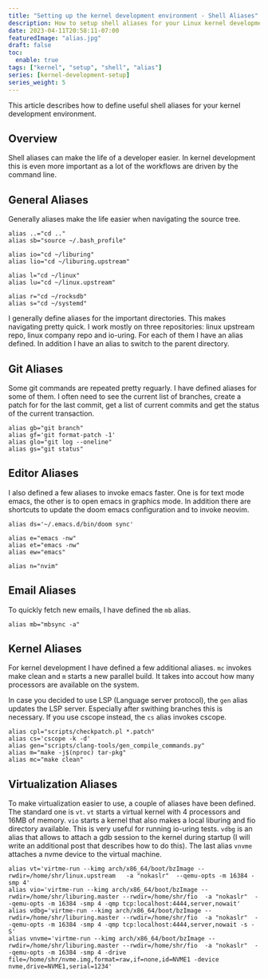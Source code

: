 ```yaml
---
title: "Setting up the kernel development environment - Shell Aliases"
description: How to setup shell aliases for your Linux kernel development environment
date: 2023-04-11T20:58:11-07:00
featuredImage: "alias.jpg"
draft: false
toc:
  enable: true
tags: ["kernel", "setup", "shell", "alias"]
series: [kernel-development-setup]
series_weight: 5
---
```


This article describes how to define useful shell aliases for your kernel development
environment.
<!--more-->

## Overview
Shell aliases can make the life of a developer easier. In kernel development this
is even more important as a lot of the workflows are driven by the command line.

## General Aliases
Generally aliases make the life easier when navigating the source tree.

```shell
alias ..="cd .."
alias sb="source ~/.bash_profile"

alias io="cd ~/liburing"
alias lio="cd ~/liburing.upstream"

alias l="cd ~/linux"
alias lu="cd ~/linux.upstream"

alias r="cd ~/rocksdb"
alias s="cd ~/systemd"
```

I generally define aliases for the important directories. This makes navigating pretty
quick. I work mostly on three repositories: linux upstream repo, linux company repo and
io-uring. For each of them I have an alias defined. In addition I have an alias to switch
to the parent directory.

## Git Aliases
Some git commands are repeated pretty reguarly. I have defined aliases for some of them.
I often need to see the current list of branches, create a patch for for the last commit,
get a list of current commits and get the status of the current transaction.
```shell
alias gb="git branch"
alias gf='git format-patch -1'
alias glo="git log --oneline"
alias gs="git status"
```

## Editor Aliases
I also defined a few aliases to invoke emacs faster. One is for text mode emacs, the other
is to open emacs in graphics mode. In addition there are shortcuts to update the doom emacs
configuration and to invoke neovim.
```shell
alias ds='~/.emacs.d/bin/doom sync'

alias e="emacs -nw"
alias et="emacs -nw"
alias ew="emacs"

alias n="nvim"
```

## Email Aliases
To quickly fetch new emails, I have defined the `mb` alias.
```shell
alias mb="mbsync -a"
```

## Kernel Aliases
For kernel development I have defined a few additional aliases. `mc` invokes make clean and
`m` starts a new parallel build. It takes into accout how many processors are available on the
system. 

In case you decided to use LSP (Language server protocol), the `gen` alias updates the LSP
server. Especially after swithing branches this is necessary. If you use cscope instead,
the `cs` alias invokes cscope.
```shell
alias cpl="scripts/checkpatch.pl *.patch"
alias cs='cscope -k -d'
alias gen="scripts/clang-tools/gen_compile_commands.py"
alias m="make -j$(nproc) tar-pkg"
alias mc="make clean"
```

## Virtualization Aliases
To make virtualization easier to use, a couple of aliases have been defined. The standard
one is `vt`. `vt` starts a virtual kernel with 4 processors and 16MB of memory. `vio` starts a
kernel that also makes a local liburing and fio directory available. This is very useful for
running io-uring tests. `vdbg` is an alias that allows to attach a gdb session to the kernel
during startup (I will write an additional post that describes how to do this). The last
alias `vnvme` attaches a nvme device to the virtual machine.
```shell
alias vt='virtme-run --kimg arch/x86_64/boot/bzImage --rwdir=/home/shr/linux.upstream   -a "nokaslr"  --qemu-opts -m 16384 -smp 4'
alias vio='virtme-run --kimg arch/x86_64/boot/bzImage --rwdir=/home/shr/liburing.master --rwdir=/home/shr/fio  -a "nokaslr"  --qemu-opts -m 16384 -smp 4 -qmp tcp:localhost:4444,server,nowait'
alias vdbg='virtme-run --kimg arch/x86_64/boot/bzImage --rwdir=/home/shr/liburing.master --rwdir=/home/shr/fio  -a "nokaslr"  --qemu-opts -m 16384 -smp 4 -qmp tcp:localhost:4444,server,nowait -s -S'
alias vnvme='virtme-run --kimg arch/x86_64/boot/bzImage --rwdir=/home/shr/liburing.master --rwdir=/home/shr/fio  -a "nokaslr"  --qemu-opts -m 16384 -smp 4 -drive file=/home/shr/nvme.img,format=raw,if=none,id=NVME1 -device nvme,drive=NVME1,serial=1234'
```

